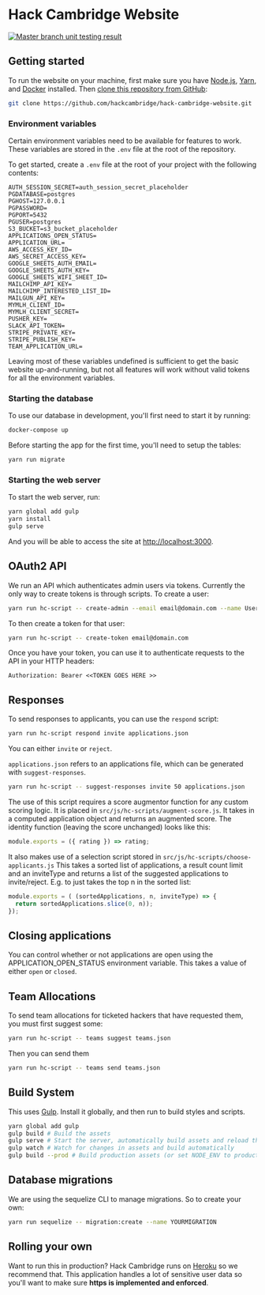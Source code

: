# Hack Cambridge Website

[
  ![Master branch unit testing result](https://travis-ci.org/hackcambridge/hack-cambridge-website.svg?branch=master)
](https://travis-ci.org/hackcambridge/hack-cambridge-website)

## Getting started

To run the website on your machine, first make sure you have [Node.js](https://nodejs.org), [Yarn](https://yarnpkg.com/), and [Docker](https://www.docker.com) installed.  Then [clone this repository from GitHub](https://help.github.com/articles/cloning-a-repository/):

```bash
git clone https://github.com/hackcambridge/hack-cambridge-website.git
```

### Environment variables

Certain environment variables need to be available for features to work. These variables are stored in the `.env` file at the root of the repository.

To get started, create a `.env` file at the root of your project with the following contents:

```text
AUTH_SESSION_SECRET=auth_session_secret_placeholder
PGDATABASE=postgres
PGHOST=127.0.0.1
PGPASSWORD=
PGPORT=5432
PGUSER=postgres
S3_BUCKET=s3_bucket_placeholder
APPLICATIONS_OPEN_STATUS=
APPLICATION_URL=
AWS_ACCESS_KEY_ID=
AWS_SECRET_ACCESS_KEY=
GOOGLE_SHEETS_AUTH_EMAIL=
GOOGLE_SHEETS_AUTH_KEY=
GOOGLE_SHEETS_WIFI_SHEET_ID=
MAILCHIMP_API_KEY=
MAILCHIMP_INTERESTED_LIST_ID=
MAILGUN_API_KEY=
MYMLH_CLIENT_ID=
MYMLH_CLIENT_SECRET=
PUSHER_KEY=
SLACK_API_TOKEN=
STRIPE_PRIVATE_KEY=
STRIPE_PUBLISH_KEY=
TEAM_APPLICATION_URL=
```

Leaving most of these variables undefined is sufficient to get the basic website up-and-running, but not all features will work without valid tokens for all the environment variables.

### Starting the database

To use our database in development, you'll first need to start it by running:

```bash
docker-compose up
```

Before starting the app for the first time, you'll need to setup the tables:

```bash
yarn run migrate
```

### Starting the web server

To start the web server, run:

```bash
yarn global add gulp
yarn install
gulp serve
```

And you will be able to access the site at [http://localhost:3000](http://localhost:3000).

## OAuth2 API

We run an API which authenticates admin users via tokens. Currently the only way to create tokens is
through scripts. To create a user:

```bash
yarn run hc-script -- create-admin --email email@domain.com --name UserName
```

To then create a token for that user:

```bash
yarn run hc-script -- create-token email@domain.com
```

Once you have your token, you can use it to authenticate requests to the API in your HTTP headers:

```text
Authorization: Bearer <<TOKEN GOES HERE >>
```

## Responses

To send responses to applicants, you can use the `respond` script:

```bash
yarn run hc-script respond invite applications.json
```

You can either `invite` or `reject`.

`applications.json` refers to an applications file, which can be generated with `suggest-responses`.

```bash
yarn run hc-script -- suggest-responses invite 50 applications.json
```

The use of this script requires a score augmentor function for any custom scoring logic. It is placed in `src/js/hc-scripts/augment-score.js`.
It takes in a computed application object and returns an augmented score. The identity function (leaving the score unchanged) looks like this:

```typescript
module.exports = ({ rating }) => rating;
```

It also makes use of a selection script stored in `src/js/hc-scripts/choose-applicants.js`
This takes a sorted list of applications, a result count limit and an inviteType
and returns a list of the suggested applications to invite/reject.
E.g. to just takes the top n in the sorted list:

```typescript
module.exports = ( (sortedApplications, n, inviteType) => {
  return sortedApplications.slice(0, n));
});
```

## Closing applications

You can control whether or not applications are open using the APPLICATION_OPEN_STATUS environment variable. This takes a value of either
`open` or `closed`.

## Team Allocations

To send team allocations for ticketed hackers that have requested them, you must first suggest some:

```bash
yarn run hc-script -- teams suggest teams.json
```

Then you can send them

```bash
yarn run hc-script -- teams send teams.json
```

## Build System

This uses [Gulp](http://gulpjs.org). Install it globally, and then run to build styles and scripts.

```bash
yarn global add gulp
gulp build # Build the assets
gulp serve # Start the server, automatically build assets and reload the browser when changes are made
gulp watch # Watch for changes in assets and build automatically
gulp build --prod # Build production assets (or set NODE_ENV to production)
```

## Database migrations

We are using the sequelize CLI to manage migrations. So to create your own:

```bash
yarn run sequelize -- migration:create --name YOURMIGRATION
```

## Rolling your own

Want to run this in production? Hack Cambridge runs on [Heroku](https://heroku.com) so we recommend that. This application
handles a lot of sensitive user data so you'll want to make sure **https is implemented and enforced**.
